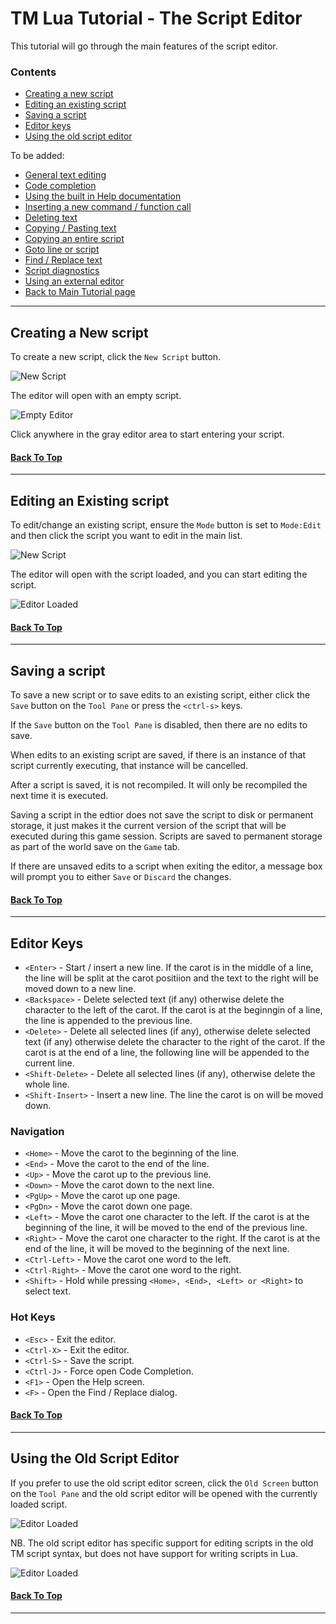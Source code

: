 # TM Lua Tutorial - The Script Editor

This tutorial will go through the main features of the script editor.

### Contents

- [Creating a new script](#creating-a-new-script)
- [Editing an existing script](#editing-an-existing-script)
- [Saving a script](#saving-a-script)
- [Editor keys](#editor-keys)
- [Using the old script editor](#using-the-old-script-editor)

To be added:
- [General text editing](#contents)
- [Code completion](#contents)
- [Using the built in Help documentation](#contents)
- [Inserting a new command / function call](#contents)
- [Deleting text](#contents)
- [Copying / Pasting text](#contents)
- [Copying an entire script](#contents)
- [Goto line or script](#contents)
- [Find / Replace text](#contents)
- [Script diagnostics](#contents)
- [Using an external editor](#contents)
- [Back to Main Tutorial page](../lua-tut)

___

## Creating a New script

To create a new script, click the `New Script` button.

![New Script](new_script.png)

The editor will open with an empty script.

![Empty Editor](editor_empty.png)

Click anywhere in the gray editor area to start entering your script.

#### [Back To Top](#contents)

___

## Editing an Existing script

To edit/change an existing script, ensure the `Mode` button is set to `Mode:Edit` and then click the script you want to edit in the main list.

![New Script](edit_script.png)

The editor will open with the script loaded, and you can start editing the script.

![Editor Loaded](editor_loaded.png)

#### [Back To Top](#contents)

___

## Saving a script

To save a new script or to save edits to an existing script, either click the `Save` button on the `Tool Pane` or press the `<ctrl-s>` keys.

If the `Save` button on the `Tool Pane` is disabled, then there are no edits to save.

When edits to an existing script are saved, if there is an instance of that script currently executing, that instance will be cancelled.

After a script is saved, it is not recompiled. It will only be recompiled the next time it is executed.

Saving a script in the edtior does not save the script to disk or permanent storage, it just makes it the current version of the script that will be executed during this game session. Scripts are saved to permanent storage as part of the world save on the `Game` tab.

If there are unsaved edits to a script when exiting the editor, a message box will prompt you to either `Save` or `Discard` the changes.

#### [Back To Top](#contents)

___

## Editor Keys

- `<Enter>` - Start / insert a new line. If the carot is in the middle of a line, the line will be split at the carot positiion and the text to the right will be moved down to a new line.
- `<Backspace>` - Delete selected text (if any) otherwise delete the character to the left of the carot. If the carot is at the beginngin of a line, the line is appended to the previous line.
- `<Delete>` - Delete all selected lines (if any), otherwise delete selected text (if any) otherwise delete the character to the right of the carot. If the carot is at the end of a line, the following line will be appended to the current line.
- `<Shift-Delete>` - Delete all selected lines (if any), otherwise delete the whole line.
- `<Shift-Insert>` - Insert a new line. The line the carot is on will be moved down.

### Navigation

- `<Home>` - Move the carot to the beginning of the line.
- `<End>` - Move the carot to the end of the line.
- `<Up>` - Move the carot up to the previous line.
- `<Down>` - Move the carot down to the next line.
- `<PgUp>` - Move the carot up one page.
- `<PgDn>` - Move the carot down one page.
- `<Left>` - Move the carot one character to the left. If the carot is at the beginning of the line, it will be moved to the end of the previous line.
- `<Right>` - Move the carot one character to the right. If the carot is at the end of the line, it will be moved to the beginning of the next line.
- `<Ctrl-Left>` - Move the carot one word to the left.
- `<Ctrl-Right>` - Move the carot one word to the right.
- `<Shift>` - Hold while pressing `<Home>, <End>, <Left> or <Right>` to select text.

### Hot Keys

- `<Esc>` - Exit the editor.
- `<Ctrl-X>` - Exit the editor.
- `<Ctrl-S>` - Save the script.
- `<Ctrl-J>` - Force open Code Completion.
- `<F1>` - Open the Help screen.
- `<F>` - Open the Find / Replace dialog.

#### [Back To Top](#contents)

___

## Using the Old Script Editor

If you prefer to use the old script editor screen, click the `Old Screen` button on the `Tool Pane` and the old script editor will be opened with the currently loaded script.

![Editor Loaded](old_screen_button.png)

NB. The old script editor has specific support for editing scripts in the old TM script syntax, but does not have support for writing scripts in Lua.

![Editor Loaded](old_screen.png)

#### [Back To Top](#contents)

___
